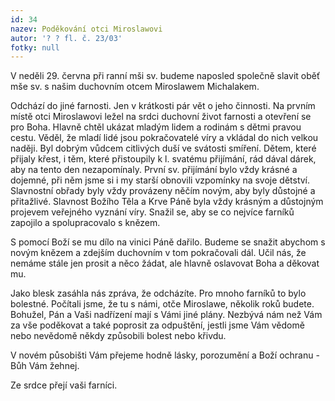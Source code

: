 ```yaml
---
id: 34
nazev: Poděkování otci Miroslawovi
autor: '? ? fl. č. 23/03'
fotky: null
---
```

V neděli 29. června při ranní mši sv. budeme naposled společně slavit oběť mše sv. s našim duchovním otcem Miroslawem Michalakem.
<p>
Odchází do jiné farnosti. Jen v krátkosti pár vět o jeho činnosti. Na prvním místě otci Miroslawovi ležel na srdci duchovní život farnosti a otevření se pro Boha. Hlavně chtěl ukázat mladým lidem a rodinám s dětmi pravou cestu. Věděl, že mladí lidé jsou pokračovatelé víry a vkládal do nich velkou naději. Byl dobrým vůdcem citlivých duší ve svátosti smíření. Dětem, které přijaly křest, i těm, které přistoupily k l. svatému přijímání, rád dával dárek, aby na tento den nezapomínaly. První sv. přijímání bylo vždy krásné a dojemné, při něm jsme si i my starší obnovili vzpomínky na svoje dětství. Slavnostní obřady byly vždy provázeny něčím novým, aby byly důstojné a přitažlivé. Slavnost Božího Těla a Krve Páně byla vždy krásným a důstojným projevem veřejného vyznání víry. Snažil se, aby se co nejvíce farníků zapojilo a spolupracovalo s knězem.
<p>
S pomocí Boží se mu dílo na vinici Páně dařilo. Budeme se snažit abychom s novým knězem a zdejším duchovním v tom pokračovali dál. Učil nás, že nemáme stále jen prosit a něco žádat, ale hlavně oslavovat Boha a děkovat mu.
<p>
Jako blesk zasáhla nás zpráva, že odcházíte. Pro mnoho farníků to bylo bolestné. Počítali jsme, že tu s námi, otče Miroslawe, několik roků budete. Bohužel, Pán a Vaši nadřízení mají s Vámi jiné plány. Nezbývá nám než Vám za vše poděkovat a také poprosit za odpuštění, jestli jsme Vám vědomě nebo nevědomě někdy způsobili bolest nebo křivdu.
<p>
V novém působišti Vám přejeme hodně lásky, porozumění a Boží ochranu - Bůh Vám žehnej. 
<p>
Ze srdce přejí vaši farníci.
